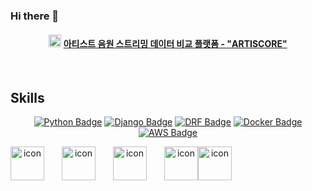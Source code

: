 ### Hi there 👋
#### <p align="center"><a href="https://artiscore.co.kr/"><img src="https://github.com/msm9401/msm9401/assets/70134073/51a7b0cc-638e-4b7c-969e-2b5ebe2768f0" alt="icon" width="20" height="20"/></a> [아티스트 음원 스트리밍 데이터 비교 플랫폼 - "ARTISCORE"](https://artiscore.co.kr/) </p>
<br>

## Skills
<div align=center>
	
[![Python Badge](https://img.shields.io/badge/-Python-grey?style=plastic&logo=python&logoColor=white)](https://www.python.org/) 
[![Django Badge](https://img.shields.io/badge/-Django-%23092E20?style=plastic&logo=django)](https://docs.djangoproject.com/en/4.0/) 
[![DRF Badge](https://img.shields.io/badge/-DRF-%23FF0000?style=plastic&logo=django)](https://www.django-rest-framework.org/)
[![Docker Badge](https://img.shields.io/badge/Docker-%232496ED?style=plastic&logo=docker&logoColor=white)](https://www.docker.com/) 
[![AWS Badge](https://img.shields.io/badge/-AWS-%23232F3E?style=plastic&logo=amazonaws&logoColor=white)](https://aws.amazon.com/ko/)

<div style="display: flex;">
  <img src="https://techstack-generator.vercel.app/python-icon.svg" alt="icon" width="54" style="width: 54px; height: 54px; margin-right: 28px; margin-bottom: 0px;" />     <img src="https://techstack-generator.vercel.app/django-icon.svg" alt="icon" width="54" style="width: 54px; height: 54px; margin-right: 28px; margin-bottom: 0px;" />
  <img src="https://techstack-generator.vercel.app/restapi-icon.svg" alt="icon" width="54" style="width: 54px; height: 54px; margin-right: 28px; margin-bottom: 0px;" /> 
	<div style="display: flex; align-items: flex-start;"><img src="https://techstack-generator.vercel.app/docker-icon.svg" alt="icon" width="54" height="54" /> <img src="https://techstack-generator.vercel.app/aws-icon.svg" alt="icon" width="54" height="54" /></div>
</div>
